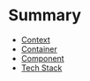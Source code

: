 # Summary

* [Context](chapters/context.md)
* [Container](chapters/container.md)
* [Component](chapters/component.md)
* [Tech Stack](chapters/techstack.md)